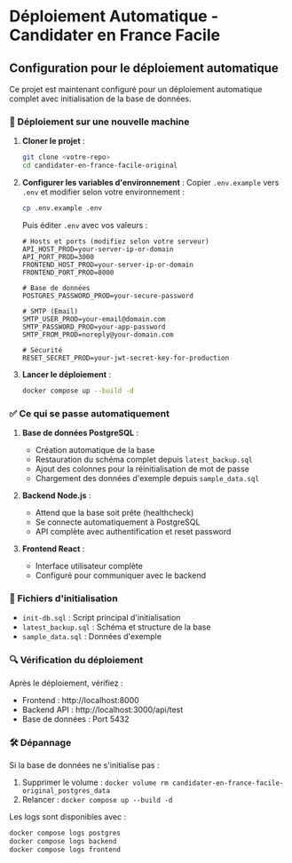 # Déploiement Automatique - Candidater en France Facile

## Configuration pour le déploiement automatique

Ce projet est maintenant configuré pour un déploiement automatique complet avec initialisation de la base de données.

### 🚀 Déploiement sur une nouvelle machine

1. **Cloner le projet** :
   ```bash
   git clone <votre-repo>
   cd candidater-en-france-facile-original
   ```

2. **Configurer les variables d'environnement** :
   Copier `.env.example` vers `.env` et modifier selon votre environnement :
   ```bash
   cp .env.example .env
   ```
   
   Puis éditer `.env` avec vos valeurs :
   ```env
   # Hosts et ports (modifiez selon votre serveur)
   API_HOST_PROD=your-server-ip-or-domain
   API_PORT_PROD=3000
   FRONTEND_HOST_PROD=your-server-ip-or-domain
   FRONTEND_PORT_PROD=8000
   
   # Base de données
   POSTGRES_PASSWORD_PROD=your-secure-password
   
   # SMTP (Email)
   SMTP_USER_PROD=your-email@domain.com
   SMTP_PASSWORD_PROD=your-app-password
   SMTP_FROM_PROD=noreply@your-domain.com
   
   # Sécurité
   RESET_SECRET_PROD=your-jwt-secret-key-for-production
   ```

3. **Lancer le déploiement** :
   ```bash
   docker compose up --build -d
   ```

### ✅ Ce qui se passe automatiquement

1. **Base de données PostgreSQL** :
   - Création automatique de la base
   - Restauration du schéma complet depuis `latest_backup.sql`
   - Ajout des colonnes pour la réinitialisation de mot de passe
   - Chargement des données d'exemple depuis `sample_data.sql`

2. **Backend Node.js** :
   - Attend que la base soit prête (healthcheck)
   - Se connecte automatiquement à PostgreSQL
   - API complète avec authentification et reset password

3. **Frontend React** :
   - Interface utilisateur complète
   - Configuré pour communiquer avec le backend

### 📁 Fichiers d'initialisation

- `init-db.sql` : Script principal d'initialisation
- `latest_backup.sql` : Schéma et structure de la base
- `sample_data.sql` : Données d'exemple

### 🔍 Vérification du déploiement

Après le déploiement, vérifiez :
- Frontend : http://localhost:8000
- Backend API : http://localhost:3000/api/test
- Base de données : Port 5432

### 🛠️ Dépannage

Si la base de données ne s'initialise pas :
1. Supprimer le volume : `docker volume rm candidater-en-france-facile-original_postgres_data`
2. Relancer : `docker compose up --build -d`

Les logs sont disponibles avec :
```bash
docker compose logs postgres
docker compose logs backend
docker compose logs frontend
```

